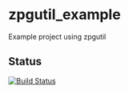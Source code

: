 # zpgutil_example
Example project using zpgutil

Status
------
[![Build Status](https://travis-ci.org/oikosdev/zpgutili_example.svg?branch=master)](https://travis-ci.org/oikosdev/zpgutil_example)
